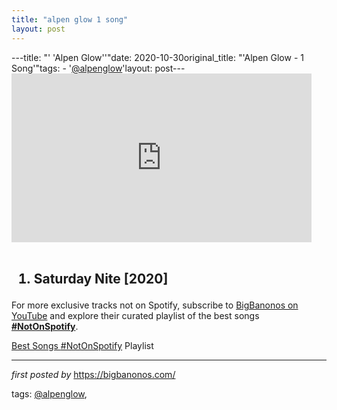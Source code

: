 ```yaml
---
title: "alpen glow 1 song"
layout: post
---
```

---title: "' 'Alpen Glow''"date: 2020-10-30original_title: "'Alpen Glow - 1 Song'"tags:  - '[@alpenglow](/tags/alpenglow/)'layout: post---<iframe allowfullscreen="" frameborder="0" height="270" src="https://www.youtube.com/embed/nWLmcYBzrNQ" width="480"></iframe><br /><br /><h2><ol><li>Saturday Nite [2020]</li></ol></h2><!--Subscribe and Playlist Links--><div>    <p>For more exclusive tracks not on Spotify, subscribe to <a href="https://www.youtube.com/[@BigBanonos](/tags/BigBanonos/)" target="_blank">BigBanonos on YouTube</a> and explore their curated playlist of the best songs <strong>[#NotOnSpotify](/tags/NotOnSpotify/)</strong>.</p>    <p><a href="https://www.youtube.com/playlist?list=PLtuNtuTatqI0kFahUCbtbfenC_ET5O_tr" target="_blank">Best Songs [#NotOnSpotify](/tags/NotOnSpotify/) Playlist<br /></a></p></div><hr /><p><em>first posted by</em> <a href="https://bigbanonos.com/" rel="noopener" target="_new">https://bigbanonos.com/</a></p><p>tags: [@alpenglow](/tags/alpenglow/),</p>